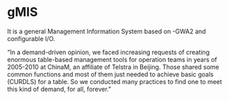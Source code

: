 # gMIS
It is a general Management Information System based on -GWA2 and configurable I/O.

“In a demand-driven opinion, we faced increasing requests of creating enormous table-based management tools for operation teams in years of 2005-2010 at ChinaM, an affiliate of Telstra  in Beijing. Those shared some common functions and most of them just needed to achieve basic goals (CURDLS) for a table. So we conducted many practices to find one to meet this kind of demand, for all, forever.”
